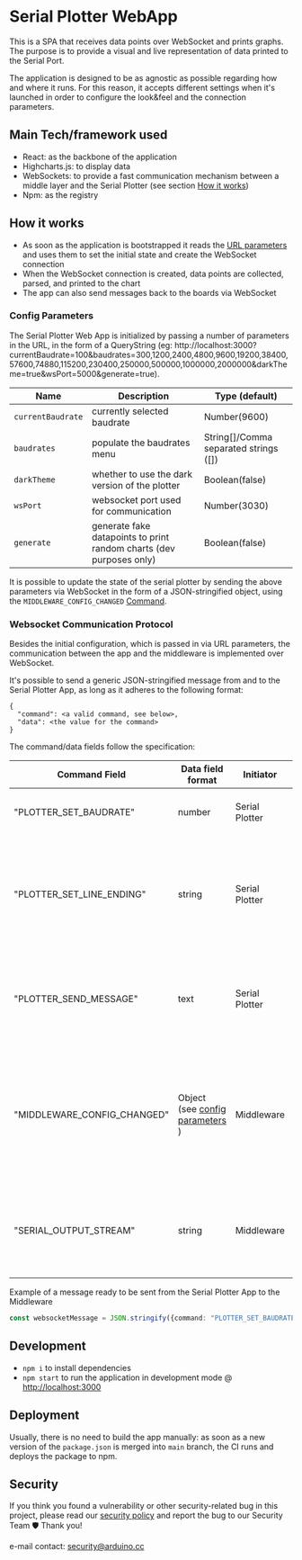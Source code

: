 # Serial Plotter WebApp

This is a SPA that receives data points over WebSocket and prints graphs. The purpose is to provide a visual and live representation of data printed to the Serial Port.

The application is designed to be as agnostic as possible regarding how and where it runs. For this reason, it accepts different settings when it's launched in order to configure the look&feel and the connection parameters.


## Main Tech/framework used

- React: as the backbone of the application
- Highcharts.js: to display data
- WebSockets: to provide a fast communication mechanism between a middle layer and the Serial Plotter (see section [How it works](#how-it-works))
- Npm: as the registry

## How it works

- As soon as the application is bootstrapped it reads the [URL parameters](#config-parameters) and uses them to set the initial state and create the WebSocket connection
- When the WebSocket connection is created, data points are collected, parsed, and printed to the chart
- The app can also send messages back to the boards via WebSocket

### Config Parameters

The Serial Plotter Web App is initialized by passing a number of parameters in the URL, in the form of a QueryString (eg: http://localhost:3000?currentBaudrate=100&baudrates=300,1200,2400,4800,9600,19200,38400,57600,74880,115200,230400,250000,500000,1000000,2000000&darkTheme=true&wsPort=5000&generate=true).

| Name | Description | Type (default) |
|-|-|-|
| `currentBaudrate` | currently selected baudrate | Number(9600)|
| `baudrates` | populate the baudrates menu | String[]/Comma separated strings ([])|
| `darkTheme` | whether to use the dark version of the plotter | Boolean(false) |
| `wsPort` | websocket port used for communication | Number(3030) |
| `generate` | generate fake datapoints to print random charts (dev purposes only)| Boolean(false) |

It is possible to update the state of the serial plotter by sending the above parameters via WebSocket in the form of a JSON-stringified object, using the `MIDDLEWARE_CONFIG_CHANGED` [Command](#websocket-communication-protocol).

### Websocket Communication Protocol

Besides the initial configuration, which is passed in via URL parameters, the communication between the app and the middleware is implemented over WebSocket.

It's possible to send a generic JSON-stringified message from and to the Serial Plotter App, as long as it adheres to the following format:

```
{
  "command": <a valid command, see below>,
  "data": <the value for the command>
}
```

The command/data fields follow the specification:

| Command Field | Data field format | Initiator | Description |
|-|-|-|-|
| "PLOTTER_SET_BAUDRATE" | number | Serial Plotter | request the middleware to change the baudrate|
| "PLOTTER_SET_LINE_ENDING" | string | Serial Plotter|  request the middleware to change the lineending for the messages sent from the middleware to the board|
| "PLOTTER_SEND_MESSAGE" | text | Serial Plotter | send a message to the middleware. The message will be sent over to the board |
| "MIDDLEWARE_CONFIG_CHANGED" | Object (see [config parameters](#config-parameters) ) | Middleware | Send an updated configuration from the middleware to the Serial Plotter. Used to update the state, eg: changing the color theme at runtime |
| "SERIAL_OUTPUT_STREAM" | string | Middleware | the raw data coming from the serial port that is sent by the middleware to the serial plotter |

Example of a message ready to be sent from the Serial Plotter App to the Middleware

```typescript
const websocketMessage = JSON.stringify({command: "PLOTTER_SET_BAUDRATE", data: 9600})
```

## Development

- `npm i` to install dependencies
- `npm start` to run the application in development mode @ [http://localhost:3000](http://localhost:3000)

## Deployment

Usually, there is no need to build the app manually: as soon as a new version of the `package.json` is merged into `main` branch, the CI runs and deploys the package to npm.

## Security

If you think you found a vulnerability or other security-related bug in this project, please read our [security policy](https://github.com/arduino/arduino-serial-plotter-webapp/security/policy) and report the bug to our Security Team 🛡️ Thank you!

e-mail contact: security@arduino.cc
